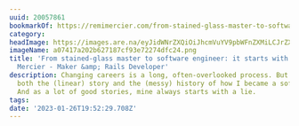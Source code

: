 ```yaml
---
uuid: 20057861
bookmarkOf: https://remimercier.com/from-stained-glass-master-to-software-developer/
category:
headImage: https://images.are.na/eyJidWNrZXQiOiJhcmVuYV9pbWFnZXMiLCJrZXkiOiIyMDA1Nzg2MS9vcmlnaW5hbF9hMDc0MTdhMjAyYjYyNzE4N2NmOTNlNzIyNzRkZmMyNC5wbmciLCJlZGl0cyI6eyJyZXNpemUiOnsid2lkdGgiOjEyMDAsImhlaWdodCI6MTIwMCwiZml0IjoiaW5zaWRlIiwid2l0aG91dEVubGFyZ2VtZW50Ijp0cnVlfSwid2VicCI6eyJxdWFsaXR5Ijo5MH0sImpwZWciOnsicXVhbGl0eSI6OTB9LCJyb3RhdGUiOm51bGx9fQ==?bc=0
imageName: a07417a202b627187cf93e72274dfc24.png
title: 'From stained-glass master to software engineer: it starts with a mess - Remi
  Mercier - Maker &amp; Rails Developer'
description: Changing careers is a long, often-overlooked process. But I want to share
  both the (linear) story and the (messy) history of how I became a software engineer.
  And as a lot of good stories, mine always starts with a lie.
tags:
date: '2023-01-26T19:52:29.708Z'
---
```

